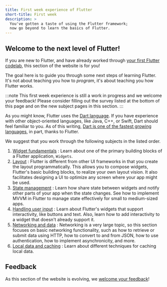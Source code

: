 ```yaml
---
title: First week experience of Flutter
short-title: First week
description: >
  You've gotten a taste of using the Flutter framework;
  now go beyond to learn the basics of Flutter.
---
```


## Welcome to the next level of Flutter!

If you are new to Flutter, and have already worked
through [your first Flutter codelab][],
this section of the website is for you!

The goal here is to guide you through some next
steps of learning Flutter. It's not about teaching
you how to _program_, it's about teaching you
how Flutter works.

:::note
This first week experience is still a work
in progress and we welcome your feedback!
Please consider filling out the survey
listed at the bottom of this page and on the
new subject pages in this section.
:::

As you might know, Flutter uses the [Dart language][].
If you have experience with other object-oriented
languages, like Java, C++, or Swift,
Dart should feel familiar to you.
As of this writing,
[Dart is one of the fastest growing languages][dart-lang],
in part, thanks to Flutter.

[Dart language]: {{site.dart-site}}
[dart-lang]: https://twitter.com/MiSvTh/status/1732002450641400276?cxt
[your first Flutter codelab]: {{site.codelabs}}/codelabs/flutter-codelab-first

We suggest that you work through the
following subjects in the listed order.

1. [Widget fundamentals][]
: Learn about one of the primary building blocks
  of a Flutter application, `Widgets`. 
2. [Layout][]
: Flutter is different from other UI frameworks
  in that you create the layout programmatically.
  This allows you to compose widgets,
  Flutter's basic building blocks,
  to realize your own layout vision.
  It also facilitates designing a UI to
  optimize any screen where your app might be used.
3. [State management][]
: Learn how share state between widgets and notify other parts of your app
  when the state changes.
  See how to implement MVVM in Flutter to manage state effectively
  for small to medium-sized apps.
4. [Handling user input][]
: Learn about Flutter's widgets that support
  interactivity, like buttons and text.
  Also, learn how to add interactivity to
  a widget that doesn't already support it.
5. [Networking and data][]
: Networking is a very large topic,
  so this section focuses on basic networking
  functionality, such as how to retrieve
  or submit data using HTTP,
  how to convert to and from JSON,
  how to use authentication, 
  how to implement asynchronicity, and more.
6. [Local data and caching][]
: Learn about different techniques for caching
  local data.

[Widget fundamentals]: /get-started/fwe/fundamentals
[Layout]: /get-started/fwe/layout
[State management]: /get-started/fwe/state-management
[Handling user input]: /get-started/fwe/user-input
[Networking and data]: /networking
[Local data and caching]: /get-started/fwe/local-caching

## Feedback

As this section of the website is evolving,
we [welcome your feedback][]!

[welcome your feedback]: https://google.qualtrics.com/jfe/form/SV_6A9KxXR7XmMrNsy?page="index"
